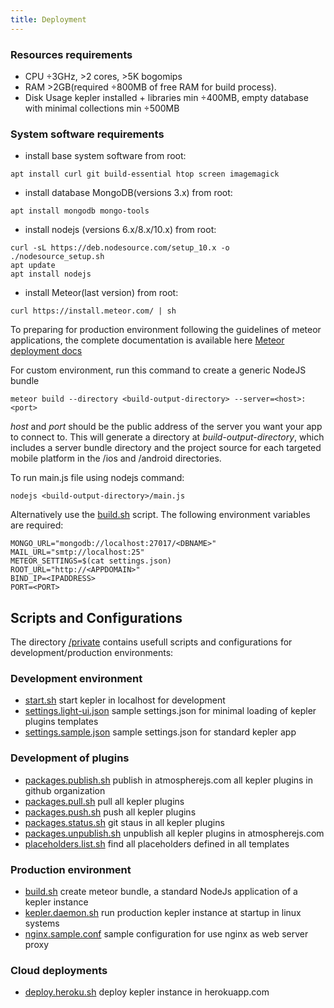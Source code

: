 ```yaml
---
title: Deployment
---
```


### Resources requirements
* CPU ÷3GHz, >2 cores, >5K bogomips
* RAM >2GB(required ÷800MB of free RAM for build process).
* Disk Usage kepler installed + libraries min ÷400MB, empty database with minimal collections min ÷500MB

### System software requirements

* install base system software
from root:
```
apt install curl git build-essential htop screen imagemagick
```

* install database MongoDB(versions 3.x)
from root:
```
apt install mongodb mongo-tools
```

* install nodejs (versions 6.x/8.x/10.x)
from root:
```
curl -sL https://deb.nodesource.com/setup_10.x -o ./nodesource_setup.sh
apt update
apt install nodejs
```

* install Meteor(last version)
from root:
```
curl https://install.meteor.com/ | sh
```

To preparing for production environment following the guidelines of meteor applications, the complete documentation is available here
[Meteor deployment docs](https://guide.meteor.com/deployment.html)

For custom environment, run this command to create a generic NodeJS bundle
```
meteor build --directory <build-output-directory> --server=<host>:<port>
```

*host* and *port* should be the public address of the server you want your app to connect to. This will generate a directory at *build-output-directory*, which includes a server bundle directory and the project source for each targeted mobile platform in the /ios and /android directories.

To run main.js file using nodejs command:
```
nodejs <build-output-directory>/main.js
```

Alternatively use the [build.sh](https://github.com/Keplerjs/Kepler/tree/master/private/build.sh) script.
The following environment variables are required: 
```
MONGO_URL="mongodb://localhost:27017/<DBNAME>"
MAIL_URL="smtp://localhost:25"
METEOR_SETTINGS=$(cat settings.json)
ROOT_URL="http://<APPDOMAIN>"
BIND_IP=<IPADDRESS>
PORT=<PORT>
```

## Scripts and Configurations

The directory [/private](https://github.com/Keplerjs/Kepler/tree/master/private) 						contains usefull scripts and configurations for development/production environments:

### Development environment
* [start.sh](https://github.com/Keplerjs/Kepler/tree/master/private/start.sh)							start kepler in localhost for development
* [settings.light-ui.json](https://github.com/Keplerjs/Kepler/tree/master/private/settings.light-ui)	sample settings.json for minimal loading of kepler plugins templates
* [settings.sample.json](https://github.com/Keplerjs/Kepler/tree/master/private/settings.sample.json)	sample settings.json for standard kepler app

### Development of plugins
* [packages.publish.sh](https://github.com/Keplerjs/Kepler/tree/master/private/packages.publish.sh)		publish in atmospherejs.com all kepler plugins in github organization
* [packages.pull.sh](https://github.com/Keplerjs/Kepler/tree/master/private/packages.pull.sh)			pull all kepler plugins
* [packages.push.sh](https://github.com/Keplerjs/Kepler/tree/master/private/packages.push.sh)			push all kepler plugins
* [packages.status.sh](https://github.com/Keplerjs/Kepler/tree/master/private/packages.status.sh)		git staus in all kepler plugins
* [packages.unpublish.sh](https://github.com/Keplerjs/Kepler/tree/master/private/packages.unpublish.sh)	unpublish all kepler plugins in atmospherejs.com
* [placeholders.list.sh](https://github.com/Keplerjs/Kepler/tree/master/private/placeholders.list.sh)	find all placeholders defined in all templates

### Production environment
* [build.sh](https://github.com/Keplerjs/Kepler/tree/master/private/build.sh)							create meteor bundle, a standard NodeJs application of a kepler instance
* [kepler.daemon.sh](https://github.com/Keplerjs/Kepler/tree/master/private/kepler.daemon.sh)			run production kepler instance at startup in linux systems
* [nginx.sample.conf](https://github.com/Keplerjs/Kepler/tree/master/private/nginx.sample.conf)			sample configuration for use nginx as web server proxy

### Cloud deployments
* [deploy.heroku.sh](https://github.com/Keplerjs/Kepler/tree/master/private/deploy.heroku.sh)			deploy kepler instance in herokuapp.com
